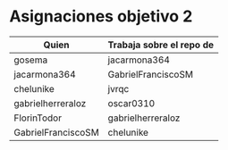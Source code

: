 # Asignaciones objetivo 2

| Quien              | Trabaja sobre el repo de |
|--------------------|--------------------------|
| gosema             | jacarmona364             |
| jacarmona364       | GabrielFranciscoSM       |
| chelunike          | jvrqc                    |
| gabrielherreraloz  | oscar0310                |
| FlorinTodor        | gabrielherreraloz        |
| GabrielFranciscoSM | chelunike                |



